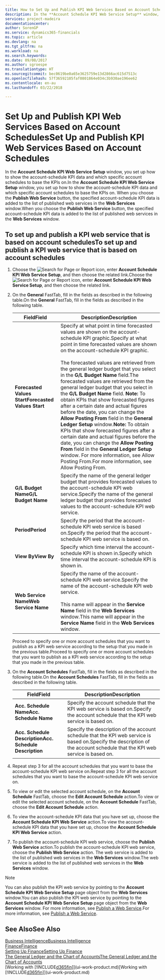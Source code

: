 ```yaml
---
title: How to Set Up and Publish KPI Web Services Based on Account Schedules | Microsoft Docs
description: In the **Account Schedule KPI Web Service Setup** window, you set up how to show the account-schedule KPI data and which specific account schedules to base the KPIs on.
services: project-madeira
documentationcenter: 
author: SorenGP
ms.service: dynamics365-financials
ms.topic: article
ms.devlang: na
ms.tgt_pltfrm: na
ms.workload: na
ms.search.keywords: 
ms.date: 09/08/2017
ms.author: sgroespe
ms.translationtype: HT
ms.sourcegitcommit: bec0619be0a65e3625759e13d2866ac615d7513c
ms.openlocfilehash: 57f36592105faf0801864e034c3b930ae196ee62
ms.contentlocale: en-au
ms.lasthandoff: 03/22/2018

---
```

# <a name="set-up-and-publish-kpi-web-services-based-on-account-schedules"></a><span data-ttu-id="c417c-103">Set Up and Publish KPI Web Services Based on Account Schedules</span><span class="sxs-lookup"><span data-stu-id="c417c-103">Set Up and Publish KPI Web Services Based on Account Schedules</span></span>
<span data-ttu-id="c417c-104">In the **Account Schedule KPI Web Service Setup** window, you set up how to show the account-schedule KPI data and which specific account schedules to base the KPIs on.</span><span class="sxs-lookup"><span data-stu-id="c417c-104">In the **Account Schedule KPI Web Service Setup** window, you set up how to show the account-schedule KPI data and which specific account schedules to base the KPIs on.</span></span> <span data-ttu-id="c417c-105">When you choose the **Publish Web Service** button, the specified account-schedule KPI data is added to the list of published web services in the **Web Services** window.</span><span class="sxs-lookup"><span data-stu-id="c417c-105">When you choose the **Publish Web Service** button, the specified account-schedule KPI data is added to the list of published web services in the **Web Services** window.</span></span>  

## <a name="to-set-up-and-publish-a-kpi-web-service-that-is-based-on-account-schedules"></a><span data-ttu-id="c417c-106">To set up and publish a KPI web service that is based on account schedules</span><span class="sxs-lookup"><span data-stu-id="c417c-106">To set up and publish a KPI web service that is based on account schedules</span></span>  

1.  <span data-ttu-id="c417c-107">Choose the ![Search for Page or Report](media/ui-search/search_small.png "Search for Page or Report icon") icon, enter **Account Schedule KPI Web Service Setup**, and then choose the related link.</span><span class="sxs-lookup"><span data-stu-id="c417c-107">Choose the ![Search for Page or Report](media/ui-search/search_small.png "Search for Page or Report icon") icon, enter **Account Schedule KPI Web Service Setup**, and then choose the related link.</span></span>  
2.  <span data-ttu-id="c417c-108">On the **General** FastTab, fill in the fields as described in the following table.</span><span class="sxs-lookup"><span data-stu-id="c417c-108">On the **General** FastTab, fill in the fields as described in the following table.</span></span>  

    |<span data-ttu-id="c417c-109">Field</span><span class="sxs-lookup"><span data-stu-id="c417c-109">Field</span></span>|<span data-ttu-id="c417c-110">Description</span><span class="sxs-lookup"><span data-stu-id="c417c-110">Description</span></span>|  
    |---------------------------------|---------------------------------------|  
    |<span data-ttu-id="c417c-111">**Forecasted Values Start**</span><span class="sxs-lookup"><span data-stu-id="c417c-111">**Forecasted Values Start**</span></span>|<span data-ttu-id="c417c-112">Specify at what point in time forecasted values are shown on the account-schedule KPI graphic.</span><span class="sxs-lookup"><span data-stu-id="c417c-112">Specify at what point in time forecasted values are shown on the account-schedule KPI graphic.</span></span><br /><br /> <span data-ttu-id="c417c-113">The forecasted values are retrieved from the general ledger budget that you select in the **G/L Budget Name** field.</span><span class="sxs-lookup"><span data-stu-id="c417c-113">The forecasted values are retrieved from the general ledger budget that you select in the **G/L Budget Name** field.</span></span> <span data-ttu-id="c417c-114">**Note:**  To obtain KPIs that show forecasted figures after a certain date and actual figures before the date, you can change the **Allow Posting From** field in the **General Ledger Setup** window.</span><span class="sxs-lookup"><span data-stu-id="c417c-114">**Note:**  To obtain KPIs that show forecasted figures after a certain date and actual figures before the date, you can change the **Allow Posting From** field in the **General Ledger Setup** window.</span></span> <span data-ttu-id="c417c-115">For more information, see Allow Posting From.</span><span class="sxs-lookup"><span data-stu-id="c417c-115">For more information, see Allow Posting From.</span></span>|  
    |<span data-ttu-id="c417c-116">**G/L Budget Name**</span><span class="sxs-lookup"><span data-stu-id="c417c-116">**G/L Budget Name**</span></span>|<span data-ttu-id="c417c-117">Specify the name of the general ledger budget that provides forecasted values to the account-schedule KPI web service.</span><span class="sxs-lookup"><span data-stu-id="c417c-117">Specify the name of the general ledger budget that provides forecasted values to the account-schedule KPI web service.</span></span>|  
    |<span data-ttu-id="c417c-118">**Period**</span><span class="sxs-lookup"><span data-stu-id="c417c-118">**Period**</span></span>|<span data-ttu-id="c417c-119">Specify the period that the account-schedule KPI web service is based on.</span><span class="sxs-lookup"><span data-stu-id="c417c-119">Specify the period that the account-schedule KPI web service is based on.</span></span>|  
    |<span data-ttu-id="c417c-120">**View By**</span><span class="sxs-lookup"><span data-stu-id="c417c-120">**View By**</span></span>|<span data-ttu-id="c417c-121">Specify which time interval the account-schedule KPI is shown in.</span><span class="sxs-lookup"><span data-stu-id="c417c-121">Specify which time interval the account-schedule KPI is shown in.</span></span>|  
    |<span data-ttu-id="c417c-122">**Web Service Name**</span><span class="sxs-lookup"><span data-stu-id="c417c-122">**Web Service Name**</span></span>|<span data-ttu-id="c417c-123">Specify the name of the account-schedule KPI web service.</span><span class="sxs-lookup"><span data-stu-id="c417c-123">Specify the name of the account-schedule KPI web service.</span></span><br /><br /> <span data-ttu-id="c417c-124">This name will appear in the **Service Name** field in the **Web Services** window.</span><span class="sxs-lookup"><span data-stu-id="c417c-124">This name will appear in the **Service Name** field in the **Web Services** window.</span></span>|  

    <span data-ttu-id="c417c-125">Proceed to specify one or more account schedules that you want to publish as a KPI web service according to the setup that you made in the previous table.</span><span class="sxs-lookup"><span data-stu-id="c417c-125">Proceed to specify one or more account schedules that you want to publish as a KPI web service according to the setup that you made in the previous table.</span></span>  

3.  <span data-ttu-id="c417c-126">On the **Account Schedules** FastTab, fill in the fields as described in the following table.</span><span class="sxs-lookup"><span data-stu-id="c417c-126">On the **Account Schedules** FastTab, fill in the fields as described in the following table.</span></span>  

    |<span data-ttu-id="c417c-127">Field</span><span class="sxs-lookup"><span data-stu-id="c417c-127">Field</span></span>|<span data-ttu-id="c417c-128">Description</span><span class="sxs-lookup"><span data-stu-id="c417c-128">Description</span></span>|  
    |---------------------------------|---------------------------------------|  
    |<span data-ttu-id="c417c-129">**Acc. Schedule Name**</span><span class="sxs-lookup"><span data-stu-id="c417c-129">**Acc. Schedule Name**</span></span>|<span data-ttu-id="c417c-130">Specify the account schedule that the KPI web service is based on.</span><span class="sxs-lookup"><span data-stu-id="c417c-130">Specify the account schedule that the KPI web service is based on.</span></span>|  
    |<span data-ttu-id="c417c-131">**Acc. Schedule Description**</span><span class="sxs-lookup"><span data-stu-id="c417c-131">**Acc. Schedule Description**</span></span>|<span data-ttu-id="c417c-132">Specify the description of the account schedule that the KPI web service is based on.</span><span class="sxs-lookup"><span data-stu-id="c417c-132">Specify the description of the account schedule that the KPI web service is based on.</span></span>|  

4.  <span data-ttu-id="c417c-133">Repeat step 3 for all the account schedules that you want to base the account-schedule KPI web service on.</span><span class="sxs-lookup"><span data-stu-id="c417c-133">Repeat step 3 for all the account schedules that you want to base the account-schedule KPI web service on.</span></span>  
5.  <span data-ttu-id="c417c-134">To view or edit the selected account schedule, on the **Account Schedule** FastTab, choose the **Edit Account Schedule** action.</span><span class="sxs-lookup"><span data-stu-id="c417c-134">To view or edit the selected account schedule, on the **Account Schedule** FastTab, choose the **Edit Account Schedule** action.</span></span>  
6.  <span data-ttu-id="c417c-135">To view the account-schedule KPI data that you have set up, choose the **Account Schedule KPI Web Service** action.</span><span class="sxs-lookup"><span data-stu-id="c417c-135">To view the account-schedule KPI data that you have set up, choose the **Account Schedule KPI Web Service** action.</span></span>  
7.  <span data-ttu-id="c417c-136">To publish the account-schedule KPI web service, choose the **Publish Web Service** action.</span><span class="sxs-lookup"><span data-stu-id="c417c-136">To publish the account-schedule KPI web service, choose the **Publish Web Service** action.</span></span> <span data-ttu-id="c417c-137">The web service is added to the list of published web services in the **Web Services** window.</span><span class="sxs-lookup"><span data-stu-id="c417c-137">The web service is added to the list of published web services in the **Web Services** window.</span></span>  

> [!NOTE]  
>  <span data-ttu-id="c417c-138">You can also publish the KPI web service by pointing to the **Account Schedule KPI Web Service Setup** page object from the **Web Services** window.</span><span class="sxs-lookup"><span data-stu-id="c417c-138">You can also publish the KPI web service by pointing to the **Account Schedule KPI Web Service Setup** page object from the **Web Services** window.</span></span> <span data-ttu-id="c417c-139">For more information, see [Publish a Web Service](across-how-publish-web-service.md).</span><span class="sxs-lookup"><span data-stu-id="c417c-139">For more information, see [Publish a Web Service](across-how-publish-web-service.md).</span></span>  

## <a name="see-also"></a><span data-ttu-id="c417c-140">See Also</span><span class="sxs-lookup"><span data-stu-id="c417c-140">See Also</span></span>  
[<span data-ttu-id="c417c-141">Business Intelligence</span><span class="sxs-lookup"><span data-stu-id="c417c-141">Business Intelligence</span></span>](bi.md)  
[<span data-ttu-id="c417c-142">Finance</span><span class="sxs-lookup"><span data-stu-id="c417c-142">Finance</span></span>](finance.md)  
[<span data-ttu-id="c417c-143">Setting Up Finance</span><span class="sxs-lookup"><span data-stu-id="c417c-143">Setting Up Finance</span></span>](finance-setup-finance.md)  
[<span data-ttu-id="c417c-144">The General Ledger and the Chart of Accounts</span><span class="sxs-lookup"><span data-stu-id="c417c-144">The General Ledger and the Chart of Accounts</span></span>](finance-general-ledger.md)  
<span data-ttu-id="c417c-145">[Working with [!INCLUDE[d365fin](includes/d365fin_md.md)]](ui-work-product.md)</span><span class="sxs-lookup"><span data-stu-id="c417c-145">[Working with [!INCLUDE[d365fin](includes/d365fin_md.md)]](ui-work-product.md)</span></span>

